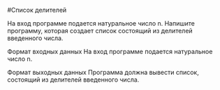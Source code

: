 #Список делителей

На вход программе подается натуральное число n. Напишите программу, которая создает список состоящий из делителей 
введенного числа.

Формат входных данных
На вход программе подается натуральное число n.

Формат выходных данных
Программа должна вывести список, состоящий из делителей введенного числа.